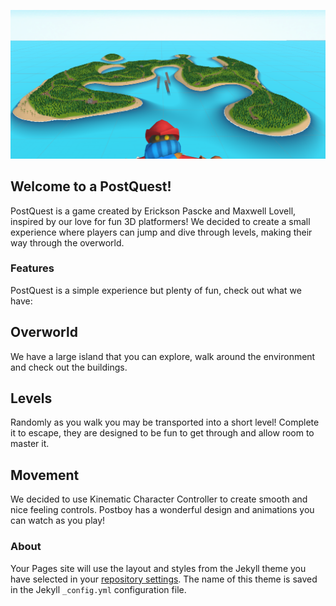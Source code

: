 ![Image of Overworld](island.png)
## Welcome to a PostQuest!

PostQuest is a game created by Erickson Pascke and Maxwell Lovell, inspired by our love for fun 3D platformers!
We decided to create a small experience where players can jump and dive through levels, making their way through the overworld.

### Features

PostQuest is a simple experience but plenty of fun, check out what we have:

## Overworld
We have a large island that you can explore, walk around the environment and check out the buildings.
## Levels
Randomly as you walk you may be transported into a short level! Complete it to escape, they are designed to be fun to get through and allow room to master it.
## Movement
We decided to use Kinematic Character Controller to create smooth and nice feeling controls. Postboy has a wonderful design and animations you can watch as you play!

### About

Your Pages site will use the layout and styles from the Jekyll theme you have selected in your [repository settings](https://github.com/maxlov/PostQuest/settings/pages). The name of this theme is saved in the Jekyll `_config.yml` configuration file.

